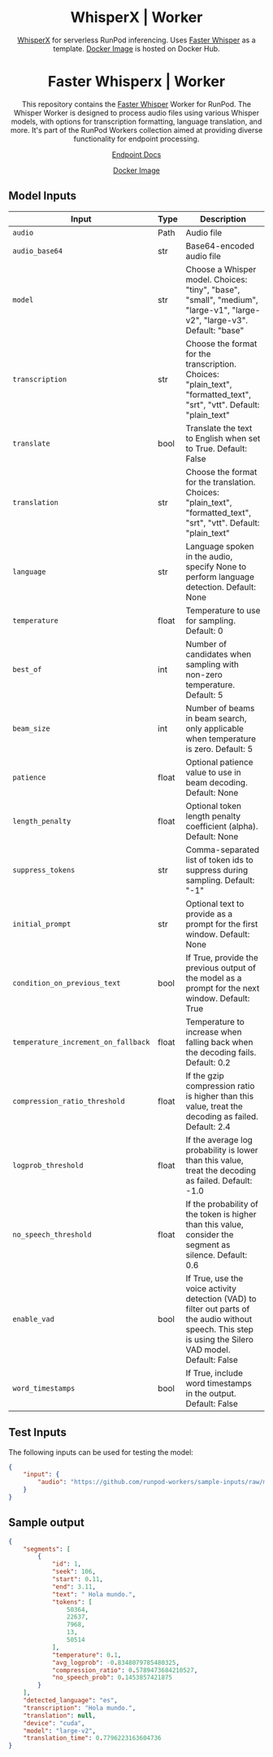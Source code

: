 <div align="center">

<h1>WhisperX | Worker</h1>  

[WhisperX](https://github.com/m-bain/whisperX?tab=readme-ov-file) for serverless RunPod inferencing. Uses [Faster Whisper](https://github.com/guillaumekln/faster-whisper) as a template. [Docker Image](https://hub.docker.com/r/realyashnag/worker-whisperx) is hosted on Docker Hub.


<h1>Faster Whisperx | Worker</h1>  

This repository contains the [Faster Whisper](https://github.com/guillaumekln/faster-whisper) Worker for RunPod. The Whisper Worker is designed to process audio files using various Whisper models, with options for transcription formatting, language translation, and more. It's part of the RunPod Workers collection aimed at providing diverse functionality for endpoint processing.

[Endpoint Docs](https://docs.runpod.io/reference/faster-whisper)

[Docker Image](https://hub.docker.com/r/runpod/ai-api-faster-whisper)

</div>

## Model Inputs

| Input                               | Type  | Description                                                                                                                                              |
| ----------------------------------- | ----- | -------------------------------------------------------------------------------------------------------------------------------------------------------- |
| `audio`                             | Path  | Audio file                                                                                                                                               |
| `audio_base64`                      | str   | Base64-encoded audio file                                                                                                                                |
| `model`                             | str   | Choose a Whisper model. Choices: "tiny", "base", "small", "medium", "large-v1", "large-v2", "large-v3". Default: "base"                                  |
| `transcription`                     | str   | Choose the format for the transcription. Choices: "plain_text", "formatted_text", "srt", "vtt". Default: "plain_text"                                    |
| `translate`                         | bool  | Translate the text to English when set to True. Default: False                                                                                           |
| `translation`                       | str   | Choose the format for the translation. Choices: "plain_text", "formatted_text", "srt", "vtt". Default: "plain_text"                                      |
| `language`                          | str   | Language spoken in the audio, specify None to perform language detection. Default: None                                                                  |
| `temperature`                       | float | Temperature to use for sampling. Default: 0                                                                                                              |
| `best_of`                           | int   | Number of candidates when sampling with non-zero temperature. Default: 5                                                                                 |
| `beam_size`                         | int   | Number of beams in beam search, only applicable when temperature is zero. Default: 5                                                                     |
| `patience`                          | float | Optional patience value to use in beam decoding. Default: None                                                                                           |
| `length_penalty`                    | float | Optional token length penalty coefficient (alpha). Default: None                                                                                         |
| `suppress_tokens`                   | str   | Comma-separated list of token ids to suppress during sampling. Default: "-1"                                                                             |
| `initial_prompt`                    | str   | Optional text to provide as a prompt for the first window. Default: None                                                                                 |
| `condition_on_previous_text`        | bool  | If True, provide the previous output of the model as a prompt for the next window. Default: True                                                         |
| `temperature_increment_on_fallback` | float | Temperature to increase when falling back when the decoding fails. Default: 0.2                                                                          |
| `compression_ratio_threshold`       | float | If the gzip compression ratio is higher than this value, treat the decoding as failed. Default: 2.4                                                      |
| `logprob_threshold`                 | float | If the average log probability is lower than this value, treat the decoding as failed. Default: -1.0                                                     |
| `no_speech_threshold`               | float | If the probability of the token is higher than this value, consider the segment as silence. Default: 0.6                                                 |
| `enable_vad`                        | bool  | If True, use the voice activity detection (VAD) to filter out parts of the audio without speech. This step is using the Silero VAD model. Default: False |
| `word_timestamps`                   | bool  | If True, include word timestamps in the output. Default: False                                                                                           |

## Test Inputs

The following inputs can be used for testing the model:

```json
{
    "input": {
        "audio": "https://github.com/runpod-workers/sample-inputs/raw/main/audio/gettysburg.wav"
    }
}
```

## Sample output
```json
{
    "segments": [
        {
            "id": 1,
            "seek": 106,
            "start": 0.11,
            "end": 3.11,
            "text": " Hola mundo.",
            "tokens": [
                50364,
                22637,
                7968,
                13,
                50514
            ],
            "temperature": 0.1,
            "avg_logprob": -0.8348079785480325,
            "compression_ratio": 0.5789473684210527,
            "no_speech_prob": 0.1453857421875
        }
    ],
    "detected_language": "es",
    "transcription": "Hola mundo.",
    "translation": null,
    "device": "cuda",
    "model": "large-v2",
    "translation_time": 0.7796223163604736
}
```